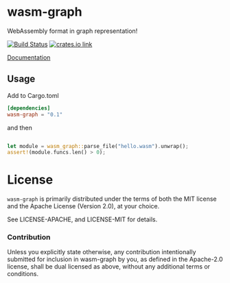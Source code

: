 # wasm-graph

WebAssembly format in graph representation!

[![Build Status](https://travis-ci.org/nikvolf/wasm-graph.svg?branch=master)](https://travis-ci.org/nikvolf/wasm-graph)
[![crates.io link](https://img.shields.io/crates/v/wasm-graph.svg)](https://crates.io/crates/wasm-graph)

[Documentation](https://docs.rs/wasm-graph)

## Usage

Add to Cargo.toml

```toml
[dependencies]
wasm-graph = "0.1"
```

and then

```rust

let module = wasm_graph::parse_file("hello.wasm").unwrap();
assert!(module.funcs.len() > 0);
```

# License

`wasm-graph` is primarily distributed under the terms of both the MIT
license and the Apache License (Version 2.0), at your choice.

See LICENSE-APACHE, and LICENSE-MIT for details.

### Contribution

Unless you explicitly state otherwise, any contribution intentionally submitted
for inclusion in wasm-graph by you, as defined in the Apache-2.0 license, shall be
dual licensed as above, without any additional terms or conditions.
